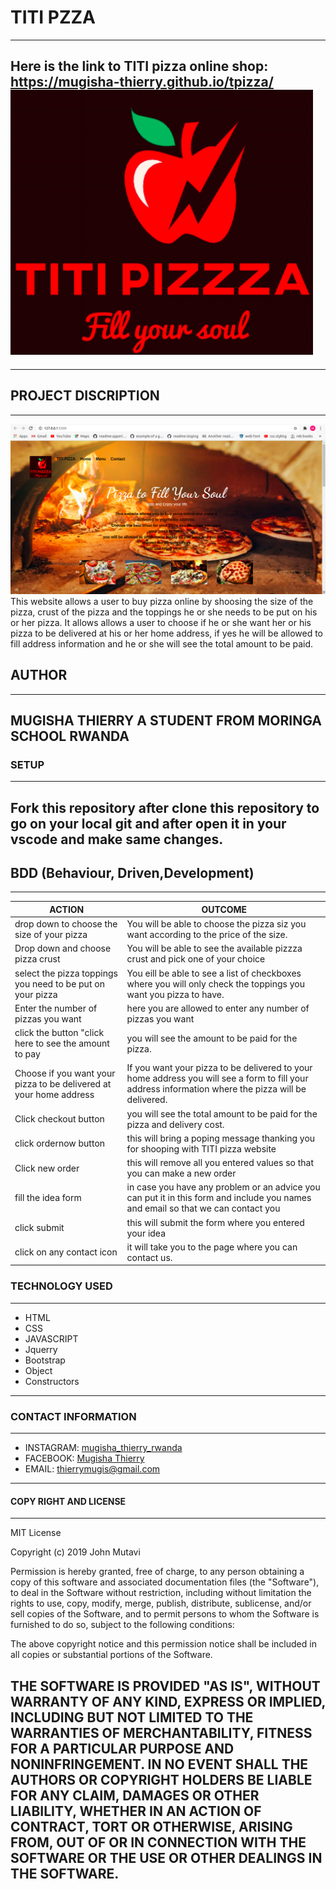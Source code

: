 # TITI PZZA 
---
Here is the link to TITI pizza online shop: https://mugisha-thierry.github.io/tpizza/
![](images/picture2.png)
---
---
## PROJECT DISCRIPTION
---
![](images/screenshoot.png)
This website allows a user to buy pizza online by shoosing the size of the pizza, crust of the pizza and the toppings he or she needs to be put on his or her pizza.
It allows allows a user to choose if he or she want her or his pizza to be delivered at his or her home address, if yes he will be allowed to fill address information and he or she will see the total amount to be paid.

## AUTHOR
---
MUGISHA THIERRY
A STUDENT FROM MORINGA SCHOOL RWANDA 
---
### SETUP
---
Fork this repository after clone this repository to go on your local git and after open it in your vscode and make same changes.
--- 
## BDD (Behaviour, Driven,Development)
---
ACTION  | OUTCOME|
|-------|--------|
|drop down to choose the size of your pizza  | You will be able to choose the pizza siz you want according to the price of the size.|
|Drop down and choose pizza crust| You will be able to see the available pizzza crust and pick one of your choice|
|select the pizza toppings you need to be put on your pizza | You eill be able to see a list of checkboxes where you will only check the toppings you want you pizza to have.|
|Enter the number of pizzas you want | here you are allowed to enter any number of pizzas you want|
|click the button "click here to see the amount to pay| you will see the amount to be paid for the pizza.|
|Choose if you want your pizza to be delivered at your home address| If you want your pizza to be delivered to your home address you will see a form to fill your address information where the pizza will be delivered.|
|Click checkout button| you will see the total amount to be paid for the pizza and delivery cost.|
|click ordernow button | this will bring a poping message thanking you for shooping with TITI pizza website|
|Click new order| this will remove all you entered values so that you can make a new order|
|fill the idea form| in case you have any problem or an advice you can put it in this form and include you names and email so that we can contact you|
|click submit| this will submit the form where you entered your idea|
|click on any contact icon| it will take you to the page where you can contact us.|
### TECHNOLOGY USED
---
- HTML
- CSS
- JAVASCRIPT
- Jquerry
- Bootstrap
- Object
- Constructors
---
### CONTACT INFORMATION
---
- INSTAGRAM: [mugisha_thierry_rwanda](https://www.instagram.com)
- FACEBOOK: [Mugisha Thierry](https://www.facebook.com)
- EMAIL: [thierrymugis@gmail.com](https://www.gmail.com)
---
#### COPY RIGHT AND LICENSE
---
MIT License

Copyright (c) 2019 John Mutavi

Permission is hereby granted, free of charge, to any person obtaining a copy
of this software and associated documentation files (the "Software"), to deal
in the Software without restriction, including without limitation the rights
to use, copy, modify, merge, publish, distribute, sublicense, and/or sell
copies of the Software, and to permit persons to whom the Software is
furnished to do so, subject to the following conditions:

The above copyright notice and this permission notice shall be included in all
copies or substantial portions of the Software.

THE SOFTWARE IS PROVIDED "AS IS", WITHOUT WARRANTY OF ANY KIND, EXPRESS OR
IMPLIED, INCLUDING BUT NOT LIMITED TO THE WARRANTIES OF MERCHANTABILITY,
FITNESS FOR A PARTICULAR PURPOSE AND NONINFRINGEMENT. IN NO EVENT SHALL THE
AUTHORS OR COPYRIGHT HOLDERS BE LIABLE FOR ANY CLAIM, DAMAGES OR OTHER
LIABILITY, WHETHER IN AN ACTION OF CONTRACT, TORT OR OTHERWISE, ARISING FROM,
OUT OF OR IN CONNECTION WITH THE SOFTWARE OR THE USE OR OTHER DEALINGS IN THE
SOFTWARE.
----